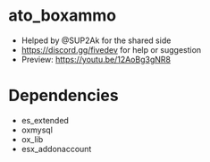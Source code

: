 # ato_boxammo

- Helped by @SUP2Ak for the shared side
- https://discord.gg/fivedev for help or suggestion
- Preview: https://youtu.be/12AoBg3gNR8

# Dependencies
- es_extended
- oxmysql
- ox_lib
- esx_addonaccount

